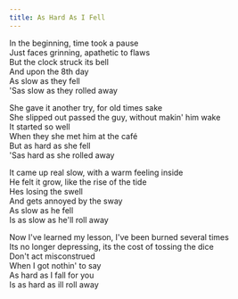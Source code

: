 ```yaml
---
title: As Hard As I Fell
---
```


In the beginning, time took a pause  
Just faces grinning, apathetic to flaws  
But the clock struck its bell  
And upon the 8th day  
As slow as they fell  
'Sas slow as they rolled away  

She gave it another try, for old times sake  
She slipped out passed the guy, without makin' him wake  
It started so well  
When they she met him at the café  
But as hard as she fell  
'Sas hard as she rolled away  

It came up real slow, with a warm feeling inside  
He felt it grow, like the rise of the tide  
Hes losing the swell  
And gets annoyed by the sway  
As slow as he fell  
Is as slow as he'll roll away  

Now I've learned my lesson, I've been burned several times  
Its no longer depressing, its the cost of tossing the dice  
Don't act misconstrued  
When I got nothin' to say  
As hard as I fall for you  
Is as hard as ill roll away  
